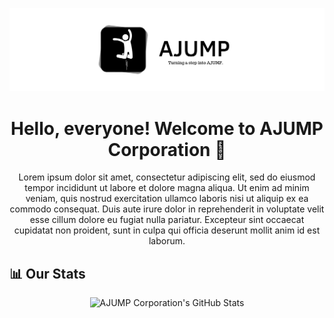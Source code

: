 <div align="center">

  ![AJUMP Banner](https://github.com/AJUMP-Corp/.github/blob/main/design_banner.png)

  # Hello, everyone! Welcome to AJUMP Corporation 👋
  Lorem ipsum dolor sit amet, consectetur adipiscing elit, sed do eiusmod tempor incididunt ut labore et dolore magna aliqua. Ut enim ad minim veniam, quis nostrud exercitation ullamco laboris nisi ut aliquip ex ea commodo consequat. Duis aute irure dolor in reprehenderit in voluptate velit esse cillum dolore eu fugiat nulla pariatur. Excepteur sint occaecat cupidatat non proident, sunt in culpa qui officia deserunt mollit anim id est laborum.

</div>

## 📊 Our Stats
<div align="center">

  <!-- Credits: https://github.com/PressJump/reimaginedreadme -->
  ![AJUMP Corporation's GitHub Stats](https://myreadme.vercel.app/api/embed/AJUMP-Corp?panels=userstatistics,toprepositories,toplanguages,commitgraph)

</div>
